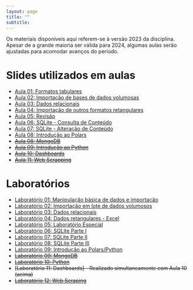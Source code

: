 ```yaml
---
layout: page
title: ""
subtitle:
---
```


Os materiais disponíveis aqui referem-se à versão 2023 da disciplina. Apesar de a grande maioria ser válida para 2024, algumas aulas serão ajustadas para acomodar avanços do período.

# Slides utilizados em aulas

- [Aula 01: Formatos tabulares](aulas/aula01.pdf)
- [Aula 02: Importação de bases de dados volumosas](aulas/aula02.pdf)
- [Aula 03: Dados relacionais](aulas/aula03.pdf)
- [Aula 04: Importação de outros formatos retangulares](aulas/aula04.pdf)
- [Aula 05: Revisão](aulas/aula05.pdf)
- [Aula 06: SQLite - Consulta de Conteúdo](aulas/aula06.pdf)
- [Aula 07: SQLite - Alteração de Conteúdo](aulas/aula07.pdf)
- [Aula 08: Introdução ao Polars](https://ime.unicamp.br/~benilton/polars_01.html)
- ~~[Aula 08: MongoDB](aulas/aula08.pdf)~~
- ~~[Aula 09: Introdução ao Python](aulas/aula11.pdf)~~
- ~~[Aula 10: Dashboards](aulas/dashboards.pdf)~~
- ~~[Aula 11: Web Scrapping](aulas/aula10.pdf)~~

# Laboratórios

- [Laboratório 01: Manipulação básica de dados e importação](laboratorios/lab01.html)
- [Laboratório 02: Importação em lote de dados volumosos](laboratorios/lab02.html)
- [Laboratório 03: Dados relacionais](laboratorios/lab03.html)
- [Laboratório 04: Dados retangulares - Excel](laboratorios/lab04.html)
- [Laboratório 05: Laboratório Especial](laboratorios/labEsp.pdf)
- [Laboratório 06: SQLite Parte I](laboratorios/lab06.html)
- [Laboratório 07: SQLite Parte II](laboratorios/lab07.html)
- [Laboratório 08: SQLite Parte III](laboratorios/lab08.html)
- [Laboratório 09: Introdução ao Polars/Python](laboratorios/lab_polars_01.html)
- ~~[Laboratório 09: MongoDB](laboratorios/lab09.html)~~
- ~~[Laboratório 10: Python](definir)~~
- ~~[Laboratório 11: Dashboards] - Realizado simultaneamente com Aula 10 (acima)~~
- ~~[Laboratório 12: Web Scraping](laboratorios/lab10.html)~~
